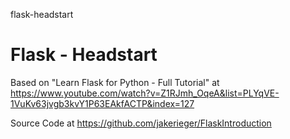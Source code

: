 flask-headstart
# Flask - Headstart

Based on "Learn Flask for Python - Full Tutorial" at https://www.youtube.com/watch?v=Z1RJmh_OqeA&list=PLYqVE-1VuKv63jvgb3kvY1P63EAkfACTP&index=127

Source Code at https://github.com/jakerieger/FlaskIntroduction

